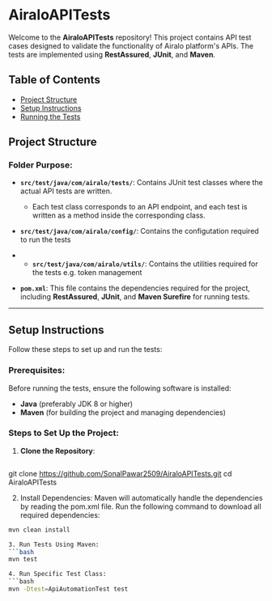 # AiraloAPITests

Welcome to the **AiraloAPITests** repository! This project contains API test cases designed to validate the functionality of Airalo platform's APIs. The tests are implemented using **RestAssured**, **JUnit**, and **Maven**.

## Table of Contents
- [Project Structure](#project-structure)
- [Setup Instructions](#setup-instructions)
- [Running the Tests](#running-the-tests)

## Project Structure
### Folder Purpose:

- **`src/test/java/com/airalo/tests/`**: Contains JUnit test classes where the actual API tests are written.
  - Each test class corresponds to an API endpoint, and each test is written as a method inside the corresponding class.
 
- **`src/test/java/com/airalo/config/`**: Contains the configutation required to run the tests

- - **`src/test/java/com/airalo/utils/`**: Contains the utilities required for the tests e.g. token management

- **`pom.xml`**: This file contains the dependencies required for the project, including **RestAssured**, **JUnit**, and **Maven Surefire** for running tests.

---

## Setup Instructions

Follow these steps to set up and run the tests:

### Prerequisites:

Before running the tests, ensure the following software is installed:

- **Java** (preferably JDK 8 or higher)
- **Maven** (for building the project and managing dependencies)

### Steps to Set Up the Project:

1. **Clone the Repository**:
   ```bash
git clone https://github.com/SonalPawar2509/AiraloAPITests.git
cd AiraloAPITests

2. Install Dependencies: Maven will automatically handle the dependencies by reading the pom.xml file. Run the following command to download all required dependencies:
```bash
mvn clean install

3. Run Tests Using Maven:
```bash
mvn test

4. Run Specific Test Class:
```bash
mvn -Dtest=ApiAutomationTest test







